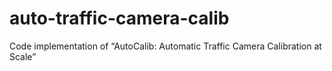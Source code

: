 # auto-traffic-camera-calib
Code implementation of “AutoCalib: Automatic Traffic Camera Calibration at Scale”
